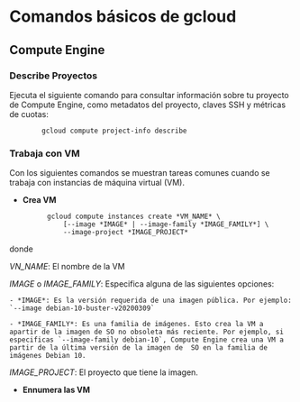 # Comandos básicos de gcloud

## Compute Engine

### Describe Proyectos

Ejecuta el siguiente comando para consultar información sobre tu proyecto de Compute Engine, como metadatos del proyecto, claves SSH y métricas de cuotas:

            gcloud compute project-info describe

### Trabaja con VM

Con los siguientes comandos se muestran tareas comunes cuando se trabaja con instancias de máquina virtual (VM).

- **Crea VM**

            gcloud compute instances create *VM_NAME* \ 
                [--image *IMAGE* | --image-family *IMAGE_FAMILY*] \
                --image-project *IMAGE_PROJECT*

donde

*VN_NAME*: El nombre de la VM

*IMAGE* o *IMAGE_FAMILY*: Especifica alguna de las siguientes opciones:

    - *IMAGE*: Es la versión requerida de una imagen pública. Por ejemplo: `--image debian-10-buster-v20200309`
    
    - *IMAGE_FAMILY*: Es una familia de imágenes. Esto crea la VM a apartir de la imagen de SO no obsoleta más reciente. Por ejemplo, si especificas `--image-family debian-10`, Compute Engine crea una VM a partir de la última versión de la imagen de  SO en la familia de imágenes Debian 10.

*IMAGE_PROJECT*: El proyecto que tiene la imagen.

- **Ennumera las VM**







